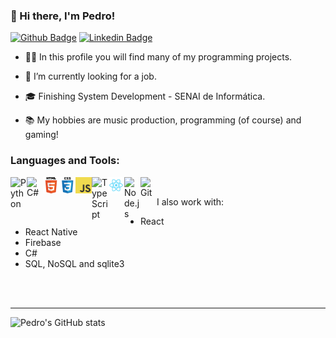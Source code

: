 ### 👋 Hi there, I'm Pedro!

[![Github Badge](https://img.shields.io/badge/-Github-000?style=flat-square&logo=Github&logoColor=white&link=https://github.com/PedroDias-Dev)](https://github.com/PedroDias-Dev)
[![Linkedin Badge](https://img.shields.io/badge/-LinkedIn-blue?style=flat-square&logo=Linkedin&logoColor=white&link=https://www.linkedin.com/in/pedro-dias-b5a9a61b0/)](https://www.linkedin.com/in/pedro-dias-b5a9a61b0/)

- :man_technologist: In this profile you will find many of my programming projects.

- :office: I’m currently looking for a job.

- :mortar_board: Finishing System Development - SENAI de Informática.

- :books: My hobbies are music production, programming (of course) and gaming!

### Languages and Tools:
<img align="left" alt="Python" width="26px" src="https://user-images.githubusercontent.com/38151364/89708860-1bc9a680-d951-11ea-8b0a-cf2d9d7c6edf.png" />
<img align="left" alt="C#" width="26px" src="https://user-images.githubusercontent.com/38151364/89708902-4ca9db80-d951-11ea-9a2f-e81e66fb4d0d.png" />
<img align="left" alt="HTML5" width="26px" src="https://raw.githubusercontent.com/github/explore/80688e429a7d4ef2fca1e82350fe8e3517d3494d/topics/html/html.png" />
<img align="left" alt="CSS3" width="26px" src="https://raw.githubusercontent.com/github/explore/80688e429a7d4ef2fca1e82350fe8e3517d3494d/topics/css/css.png" />
<img align="left" alt="JavaScript" width="26px" src="https://raw.githubusercontent.com/github/explore/80688e429a7d4ef2fca1e82350fe8e3517d3494d/topics/javascript/javascript.png" />
<img align="left" alt="TypeScript" width="26px" src="https://user-images.githubusercontent.com/38151364/89708934-a7dbce00-d951-11ea-8ff1-1b7991267c05.png" />
<img align="left" alt="React" width="26px" src="https://raw.githubusercontent.com/github/explore/80688e429a7d4ef2fca1e82350fe8e3517d3494d/topics/react/react.png" />
<img align="left" alt="Node.js" width="26px" src="https://user-images.githubusercontent.com/38151364/89709011-5718a500-d952-11ea-8b62-cbba56cbe1cd.png" />
<img align="left" alt="Git" width="26px" src="https://user-images.githubusercontent.com/38151364/109069510-12771000-76d0-11eb-9d29-51c7826848db.png" />

<br />

I also work with: 
  - React
  - React Native
  - Firebase
  - C#
  - SQL, NoSQL and sqlite3

<br />
<br />

---
![Pedro's GitHub stats](https://github-readme-stats.vercel.app/api?username=PedroDias-Dev&show_icons=true&theme=radical)
